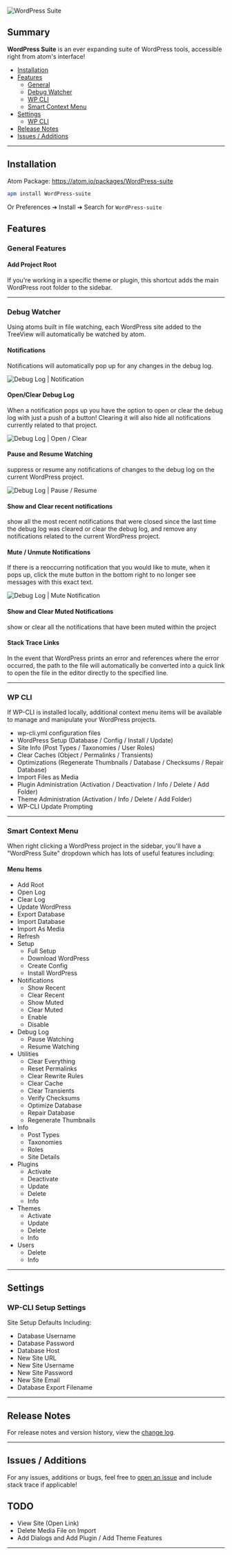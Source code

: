 ![WordPress Suite](https://raw.githubusercontent.com/peterjohnhunt/WordPress-suite/master/assets/logo.png "WordPress Suite")

## Summary
**WordPress Suite** is an ever expanding suite of WordPress tools, accessible right from atom's interface!
* [Installation](#installation)
* [Features](#features)
	* [General](#general-features)
	* [Debug Watcher](#debug-watcher)
	* [WP CLI](#wp-cli)
	* [Smart Context Menu](#smart-context-menu)
* [Settings](#settings)
	* [WP CLI](#wp-cli-setup-settings)
* [Release Notes](#release-notes)
* [Issues / Additions](#issues-additions)

---

## Installation
Atom Package: https://atom.io/packages/WordPress-suite

```bash
apm install WordPress-suite
```
Or Preferences ➔ Install ➔ Search for `WordPress-suite`

## Features

### General Features

#### Add Project Root
If you're working in a specific theme or plugin, this shortcut adds the main WordPress root folder to the sidebar.

---

### Debug Watcher
Using atoms built in file watching, each WordPress site added to the TreeView will automatically be watched by atom.

#### Notifications
Notifications will automatically pop up for any changes in the debug log.

![Debug Log | Notification](https://raw.githubusercontent.com/peterjohnhunt/WordPress-suite/master/assets/notification.gif "Debug Log Notification")

#### Open/Clear Debug Log
When a notification pops up you have the option to open or clear the debug log with just a push of a button! Clearing it will also hide all notifications currently related to that project.

![Debug Log | Open / Clear](https://raw.githubusercontent.com/peterjohnhunt/WordPress-suite/master/assets/open_clear.gif "Debug Log Open / Clear")

#### Pause and Resume Watching
suppress or resume any notifications of changes to the debug log on the current WordPress project.

![Debug Log | Pause / Resume ](https://raw.githubusercontent.com/peterjohnhunt/WordPress-suite/master/assets/pause_resume.gif "Debug Log | Pause / Resume")

#### Show and Clear recent notifications
show all the most recent notifications that were closed since the last time the debug log was cleared or clear the debug log, and remove any notifications related to the current WordPress project.

#### Mute / Unmute Notifications
If there is a reoccurring notification that you would like to mute, when it pops up, click the mute button in the bottom right to no longer see messages with this exact text.

![Debug Log | Mute Notification](https://raw.githubusercontent.com/peterjohnhunt/WordPress-suite/master/assets/mute.gif "Debug Log | Mute Notification")

#### Show and Clear Muted Notifications
show or clear all the notifications that have been muted within the project

#### Stack Trace Links
In the event that WordPress prints an error and references where the error occurred, the path to the file will automatically be converted into a quick link to open the file in the editor directly to the specified line.

---

### WP CLI
If WP-CLI is installed locally, additional context menu items will be available to manage and manipulate your WordPress projects.
- wp-cli.yml configuration files
- WordPress Setup (Database / Config / Install / Update)
- Site Info (Post Types / Taxonomies / User Roles)
- Clear Caches (Object / Permalinks / Transients)
- Optimizations (Regenerate Thumbnails / Database / Checksums / Repair Database)
- Import Files as Media
- Plugin Administration (Activation / Deactivation / Info / Delete / Add Folder)
- Theme Administration (Activation / Info / Delete / Add Folder)
- WP-CLI Update Prompting

---

### Smart Context Menu
When right clicking a WordPress project in the sidebar, you'll have a "WordPress Suite" dropdown which has lots of useful features including:

#### Menu Items
* Add Root
* Open Log
* Clear Log
* Update WordPress
* Export Database
* Import Database
* Import As Media
* Refresh
* Setup
	* Full Setup
	* Download WordPress
	* Create Config
	* Install WordPress
* Notifications
	* Show Recent
	* Clear Recent
	* Show Muted
	* Clear Muted
	* Enable
	* Disable
* Debug Log
	* Pause Watching
	* Resume Watching
* Utilities
	* Clear Everything
	* Reset Permalinks
	* Clear Rewrite Rules
	* Clear Cache
	* Clear Transients
	* Verify Checksums
	* Optimize Database
	* Repair Database
	* Regenerate Thumbnails
* Info
	* Post Types
	* Taxonomies
	* Roles
	* Site Details
* Plugins
	* Activate
	* Deactivate
	* Update
	* Delete
	* Info
* Themes
	* Activate
	* Update
	* Delete
	* Info
* Users
	* Delete
	* Info

---

## Settings

### WP-CLI Setup Settings
Site Setup Defaults Including:
* Database Username
* Database Password
* Database Host
* New Site URL
* New Site Username
* New Site Password
* New Site Email
* Database Export Filename

---

## Release Notes
For release notes and version history, view the [change log](https://github.com/peterjohnhunt/WordPress-suite/blob/master/changelog.md#change-log).

---

## Issues / Additions
For any issues, additions or bugs, feel free to [open an issue](https://github.com/peterjohnhunt/WordPress-suite/issues/new) and include stack trace if applicable!

## TODO
* View Site (Open Link)
* Delete Media File on Import
* Add Dialogs and Add Plugin / Add Theme Features
---